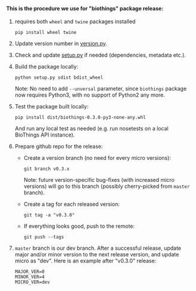 #### This is the procedure we use for "biothings" package release:

1. requires both `wheel` and `twine` packages installed
    ```
    pip install wheel twine
    ```

2. Update version number in [version.py](biothings/version.py).

3. Check and update [setup.py](setup.py) if needed (dependencies, metadata etc.).

4. Build the package locally:

    ```
    python setup.py sdist bdist_wheel
    ```

   Note: No need to add `--unversal` parameter, since `biothings` package now requires Python3, with no support of Python2 any more.

5. Test the package built locally:

    ```
    pip install dist/biothings-0.3.0-py3-none-any.whl
    ```
    
   And run any local test as needed (e.g. run nosetests on a local BioThings API instance).

6. Prepare github repo for the release:

   * Create a version branch (no need for every micro versions):
        ```
        git branch v0.3.x
        ```
     Note: future version-specific bug-fixes (with increased micro versions) will go to this branch (possibly cherry-picked from `master` branch).

   * Create a tag for each released version:
        ```
        git tag -a "v0.3.0"
        ```
   * If everything looks good, push to the remote:
        ```
        git push --tags
        ```
7. `master` branch is our dev branch. After a successful release, update major and/or minor version to the next release version, and update micro as "dev". Here is an example after "v0.3.0" release:

    ```
    MAJOR_VER=0
    MINOR_VER=4
    MICRO_VER=dev
    ```
